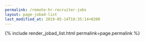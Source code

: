 ```yaml
---
permalink: /remote-hr-recruiter-jobs
layout: page-jobad-list
last_modified_at: 2019-05-14T18:35:14+0200
---
```

{% include render_jobad_list.html permalink=page.permalink %}
